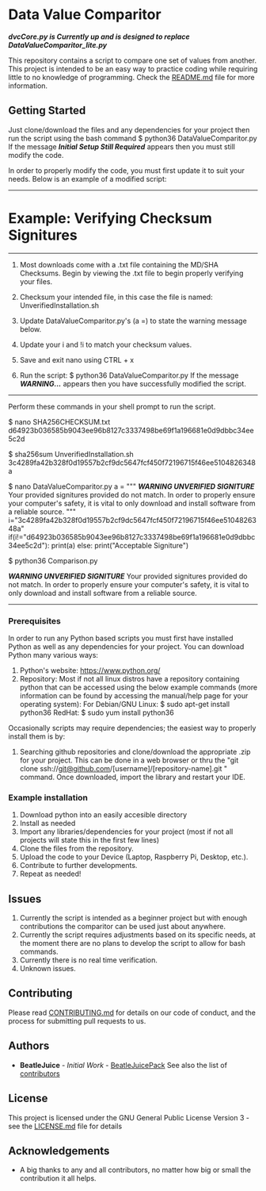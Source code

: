 # Data Value Comparitor

***dvcCore.py is Currently up and is designed to replace DataValueComparitor_lite.py***

This repository contains a script to compare one set of values from another.  
This project is intended to be an easy way to practice coding while requiring little to no knowledge of programming.
Check the [README.md](README.md) file for more information.

## Getting Started

Just clone/download the files and any dependencies for your project then run the script using the bash command
$ python36 DataValueComparitor.py
If the message ***Initial Setup Still Required*** appears then you must still modify the code.

In order to properly modify the code, you must first update it to suit your needs. Below is an example of a modified script:
_________________________________________________________________________________
# Example: Verifying Checksum Signitures
_________________________________________________________________________________
 1. Most downloads come with a .txt file containing the MD/SHA Checksums.
 Begin by viewing the .txt file to begin properly verifying your files.

 2. Checksum your intended file, in this case the file is named:
 UnverifiedInstallation.sh

 3. Update DataValueComparitor.py's (a =) to state the warning message below.
 
 4. Update your i and !i to match your checksum values.

 5. Save and exit nano using CTRL + x
 
 6. Run the script:
 $ python36 DataValueComparitor.py
 If the message ***WARNING...*** appears then you have successfully modified the script.
 _________________________________________________________________________________
 Perform these commands in your shell prompt to run the script.
 
 $ nano SHA256CHECKSUM.txt
 d64923b036585b9043ee96b8127c3337498be69f1a196681e0d9dbbc34ee5c2d

 $ sha256sum UnverifiedInstallation.sh
 3c4289fa42b328f0d19557b2cf9dc5647fcf450f72196715f46ee5104826348a

 $ nano DataValueComparitor.py
 a = """
 ***WARNING UNVERIFIED SIGNITURE***
 Your provided signitures provided do not match.  In order to
 properly ensure your computer's safety, it is vital to only
 download and install software from a reliable source.
 """
 i="3c4289fa42b328f0d19557b2cf9dc5647fcf450f72196715f46ee5104826348a"
 if(i!="d64923b036585b9043ee96b8127c3337498be69f1a196681e0d9dbbc34ee5c2d"):
      print(a)
 else:
      print("Acceptable Signiture")

 $ python36 Comparison.py

 ***WARNING UNVERIFIED SIGNITURE***
 Your provided signitures provided do not match.  In order to
 properly ensure your computer's safety, it is vital to only
 download and install software from a reliable source.
_________________________________________________________________________________

### Prerequisites

In order to run any Python based scripts you must first have installed Python as well as any dependencies for your project.
You can download Python many various ways:
1. Python's website: https://www.python.org/
2. Repository: Most if not all linux distros have a repository containing python that can be accessed using the below
example commands (more information can be found by accessing the manual/help page for your operating system):
For Debian/GNU Linux: $ sudo apt-get install python36
RedHat: $ sudo yum install python36

Occasionally scripts may require dependencies; the easiest way to properly install them is by:
1. Searching github repositories and clone/download the appropriate .zip for your project.  This can be done in a web browser
or thru the "git clone ssh://git@github.com/[username]/[repository-name].git	" command.  Once downloaded, import the library
and restart your IDE.

### Example installation

1. Download python into an easily accesible directory
2. Install as needed
3. Import any libraries/dependencies for your project (most if not all projects will state this in the first few lines)
4. Clone the files from the repository.
5. Upload the code to your Device (Laptop, Raspberry Pi, Desktop, etc.).
6. Contribute to further developments.
7. Repeat as needed!

## Issues

1. Currently the script is intended as a beginner project but with enough contributions the comparitor can be used just about
anywhere.
2. Currently the script requires adjustments based on its specific needs, at the moment there are no plans to develop
the script to allow for bash commands.
3. Currently there is no real time verification.
4. Unknown issues.

## Contributing

Please read [CONTRIBUTING.md](https://gist.github.com/BeatleJuicePack/47204bcc706e0e0c9e11d80e267f3d29) for details on our
code of conduct, and the process for submitting pull requests to us.

## Authors

* **BeatleJuice** - *Initial Work* - [BeatleJuicePack](https://github.com/BeatleJuicePack)
See also the list of [contributors](https://github.com/BeatleJuicePack/Arduino-Projects/contributors)

## License

This project is licensed under the GNU General Public License Version 3 - see the [LICENSE.md](LICENSE.md) file for details

## Acknowledgements

* A big thanks to any and all contributors, no matter how big or small the contribution it all helps.
